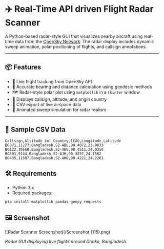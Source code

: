 # ✈️ Real-Time API driven Flight Radar Scanner

A Python-based radar-style GUI that visualizes nearby aircraft using real-time data from the [OpenSky Network](https://opensky-network.org/). The radar display includes dynamic sweep animation, polar positioning of flights, and callsign annotations.

---

## 📦 Features
- 📡 Live flight tracking from OpenSky API  
- 🧭 Accurate bearing and distance calculation using geodesic methods  
- 🗺️ Radar-style polar plot using `matplotlib` in a `tkinter` window  
- 🛬 Displays callsign, altitude, and origin country  
- 📝 CSV export of live airspace data  
- 🔄 Animated sweep simulation for radar realism  

---

## 📄 Sample CSV Data 

```csv
Callsign,Altitude (m),Country,ICAO,Longitude,Latitude
BG071,11277,Bangladesh,S2-ABL,90.4072,23.9833
BG122,10668,Bangladesh,S2-AEV,90.4511,24.0350
BG391,9144,Bangladesh,S2-AJH,90.3857,24.1502
BG435,11887,Bangladesh,S2-AHO,90.4221,24.2201
```

## 🛠️ Requirements

- Python 3.x  
- Required packages:

```bash
pip install matplotlib pandas geopy requests
```

## 🖼️ Screenshot

![Radar Scanner Screenshot](/Screenshot (115).png)

*Radar GUI displaying live flights around Dhaka, Bangladesh.*
